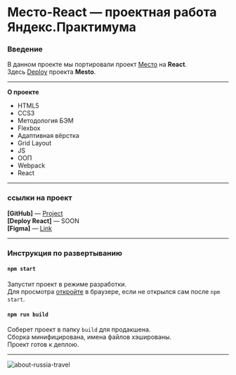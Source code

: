 # Место-React — проектная работа Яндекс.Практимума

### Введение
В данном проекте мы портировали проект [Место](https://github.com/EugeneScheglov/mesto) на **React**.
<br />
Здесь [Deploy](https://eugenescheglov.github.io/mesto/) проекта **Mesto**.

---

**О проекте**
* HTML5
* CCS3
* Методология БЭМ
* Flexbox
* Адаптивная вёрстка
* Grid Layout
* JS
* ООП
* Webpack
* React

---

### ссылки на проект

__[GitHub]__ — [Project](https://github.com/EugeneScheglov/mesto-react)
<br />
__[Deploy React]__ — SOON
<br />
__[Figma]__ — [Link](https://www.figma.com/file/2cn9N9jSkmxD84oJik7xL7/JavaScript.-Sprint-4?node-id=0%3A1)

---

### Инструкция по развертыванию
#### `npm start`

Запустит проект в режиме разработки.
<br />
Для просмотра [откройте](http://localhost:3000) в браузере, если не открылся сам после `npm start`.

#### `npm run build`

Соберет проект в папку `build` для продакшена.
<br />
Сборка минифицирована, имена файлов хэшированы.
<br />
Проект готов к деплою.

---

![about-russia-travel](https://user-images.githubusercontent.com/83172101/126880813-9febd987-56c5-4432-9cc9-d2ad0e27485d.jpg)
